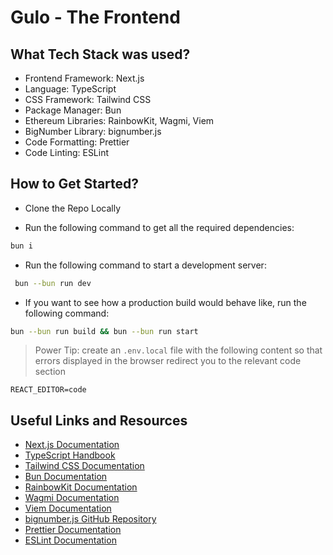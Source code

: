 # Gulo - The Frontend

## What Tech Stack was used?

- Frontend Framework: Next.js
- Language: TypeScript
- CSS Framework: Tailwind CSS
- Package Manager: Bun
- Ethereum Libraries: RainbowKit, Wagmi, Viem
- BigNumber Library: bignumber.js
- Code Formatting: Prettier
- Code Linting: ESLint

## How to Get Started?

- Clone the Repo Locally

- Run the following command to get all the required dependencies:

```zsh
bun i
```

- Run the following command to start a development server:

```zsh
 bun --bun run dev
```

- If you want to see how a production build would behave like, run the following command:

```zsh
bun --bun run build && bun --bun run start
```

> Power Tip: create an `.env.local` file with the following content so that errors displayed in the browser redirect you
> to the relevant code section

```
REACT_EDITOR=code
```

## Useful Links and Resources

- [Next.js Documentation](https://nextjs.org/docs)
- [TypeScript Handbook](https://www.typescriptlang.org/docs/handbook/intro.html)
- [Tailwind CSS Documentation](https://tailwindcss.com/docs)
- [Bun Documentation](https://bun.sh/docs)
- [RainbowKit Documentation](https://www.rainbowkit.com/docs)
- [Wagmi Documentation](https://wagmi.sh/docs)
- [Viem Documentation](https://viem.sh/docs/getting-started)
- [bignumber.js GitHub Repository](https://github.com/MikeMcl/bignumber.js)
- [Prettier Documentation](https://prettier.io/docs/en/index.html)
- [ESLint Documentation](https://eslint.org/docs/user-guide/getting-started)
